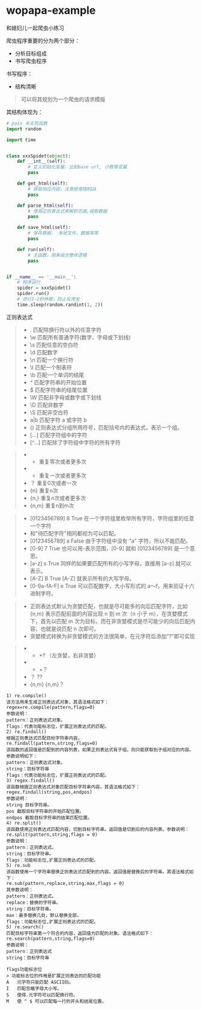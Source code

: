# wopapa-example

和媳妇儿一起爬虫小练习

爬虫程序重要的分为两个部分：

- 分析目标组成
- 书写爬虫程序

书写程序：

- 结构清晰

> 可以将其规划为一个爬虫的请求模版

其结构体现为：

```python
# pass 未实现函数
import random

import time


class xxxSpidet(object):
    def __int__(self):
        # 定义初始化变量，比如base url, 计数等变量
        pass

    def get_html(self):
        # 获取响应内容，注意使用随机UA
        pass

    def parse_html(self):
        # 使用正则表达式来解析页面,提取数据
        pass

    def save_html(self):
        # 保存数据， 本地文件、数据库等
        pass

    def run(self):
        # 主函数，用来组合整体逻辑
        pass


if __name__ == '__main__':
    # 程序运行
    spider = xxxSpidet()
    spider.run()
    # 进行1-2秒休眠，防止反爬虫
    time.sleep(random.randint(1, 2))
```

正则表达式

> - .	匹配除换行符以外的任意字符
> - \w	匹配所有普通字符(数字、字母或下划线)
> - \s	匹配任意的空白符
> - \d	匹配数字
> - \n	匹配一个换行符
> - \t	匹配一个制表符
> - \b	匹配一个单词的结尾
> - ^	匹配字符串的开始位置
> - $	匹配字符串的结尾位置
> - \W	匹配非字母或数字或下划线
> - \D	匹配非数字
> - \S	匹配非空白符
> - a|b	匹配字符 a 或字符 b
> - ()	正则表达式分组所用符号，匹配括号内的表达式，表示一个组。
> - [...]	匹配字符组中的字符
> - [^...]	匹配除了字符组中字符的所有字符


> - *	重复零次或者更多次
> - +	重复一次或者更多次
> - ？	重复0次或者一次
> - {n}	重复n次
> - {n,}	重复n次或者更多次
> - {n,m}	重复n到m次


> - [0123456789]	8	True	在一个字符组里枚举所有字符，字符组里的任意一个字符
> - 和"待匹配字符"相同都视为可以匹配。
> - [0123456789]	a	False	由于字符组中没有 "a" 字符，所以不能匹配。
> - [0-9]	7	True	也可以用-表示范围，[0-9] 就和 [0123456789] 是一个意思。
> - [a-z]	s	True	同样的如果要匹配所有的小写字母，直接用 [a-z] 就可以表示。
> - [A-Z]	B	True	[A-Z] 就表示所有的大写字母。
> - [0-9a-fA-F]	e	True	可以匹配数字，大小写形式的 a～f，用来验证十六进制字符。


> - 正则表达式默认为贪婪匹配，也就是尽可能多的向后匹配字符，比如 {n,m} 表示匹配前面的内容出现 n 到 m 次（n 小于 m），在贪婪模式下，首先以匹配 m 次为目标，而在非贪婪模式是尽可能少的向后匹配内容，也就是说匹配 n 次即可。
> - 贪婪模式转换为非贪婪模式的方法很简单，在元字符后添加“?”即可实现

> - *	*? （左贪婪，右非贪婪）
> - +	+？
> - ？	??
> - {n,m}	{n,m}？

```text
1) re.compile()
该方法用来生成正则表达式对象，其语法格式如下：
regex=re.compile(pattern,flags=0)
参数说明：
pattern：正则表达式对象。
flags：代表功能标志位，扩展正则表达式的匹配。
2) re.findall()
根据正则表达式匹配目标字符串内容。
re.findall(pattern,string,flags=0)
该函数的返回值是匹配到的内容列表，如果正则表达式有子组，则只能获取到子组对应的内容。参数说明如下：
pattern：正则表达式对象。
string：目标字符串
flags：代表功能标志位，扩展正则表达式的匹配。
3) regex.findall()
该函数根据正则表达式对象匹配目标字符串内容。其语法格式如下：
regex.findall(string,pos,endpos)
参数说明：
string 目标字符串。
pos 截取目标字符串的开始匹配位置。
endpos 截取目标字符串的结束匹配位置。
4) re.split()
该函数使用正则表达式匹配内容，切割目标字符串。返回值是切割后的内容列表。参数说明：
re.split(pattern,string,flags = 0)
参数说明：
pattern：正则表达式。
string：目标字符串。
flags：功能标志位,扩展正则表达式的匹配。
5) re.sub
该函数使用一个字符串替换正则表达式匹配到的内容。返回值是替换后的字符串。其语法格式如下：
re.sub(pattern,replace,string,max,flags = 0)
其参数说明：
pattern：正则表达式。
replace：替换的字符串。
string：目标字符串。
max：最多替换几处，默认替换全部，
flags：功能标志位,扩展正则表达式的匹配。
5) re.search()
匹配目标字符串第一个符合的内容，返回值为匹配的对象。语法格式如下：
re.search(pattern,string,flags=0)
参数说明：
pattern：正则表达式
string：目标字符串

flags功能标志位
> 功能标志位的作用是扩展正则表达的匹配功能
A	元字符只能匹配 ASCII码。
I	匹配忽略字母大小写。
S	使得.元字符可以匹配换行符。
M	使 ^ $ 可以匹配每一行的开头和结尾位置。
```